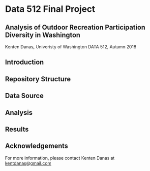 # Data 512 Final Project
## Analysis of Outdoor Recreation Participation Diversity in Washington
Kenten Danas, Univeristy of Washington DATA 512, Autumn 2018

## Introduction

## Repository Structure

## Data Source

## Analysis

## Results

## Acknowledgements

For more information, please contact Kenten Danas at kentdanas@gmail.com
